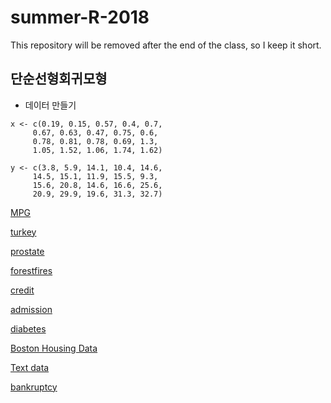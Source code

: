 # summer-R-2018

This repository will be removed after the end of the class, so I keep it short.

## 단순선형회귀모형

- 데이터 만들기

```{r}
x <- c(0.19, 0.15, 0.57, 0.4, 0.7, 
     0.67, 0.63, 0.47, 0.75, 0.6,
     0.78, 0.81, 0.78, 0.69, 1.3, 
     1.05, 1.52, 1.06, 1.74, 1.62)

y <- c(3.8, 5.9, 14.1, 10.4, 14.6, 
     14.5, 15.1, 11.9, 15.5, 9.3,
     15.6, 20.8, 14.6, 16.6, 25.6, 
     20.9, 29.9, 19.6, 31.3, 32.7)
```

[MPG](temp/MPG.csv) 

[turkey](temp/turkey.csv) 

[prostate](temp/prostate.csv)

[forestfires](temp/forestfires.csv) 

[credit](temp/credit.txt) 

[admission](http://stats.idre.ucla.edu/stat/data/binary.csv)

[diabetes](temp/diabetes.csv)

[Boston Housing Data](https://www.kaggle.com/c/boston-housing/data) 

[Text data](temp/txt.zip)

[bankruptcy](temp/bankruptcy.csv)

